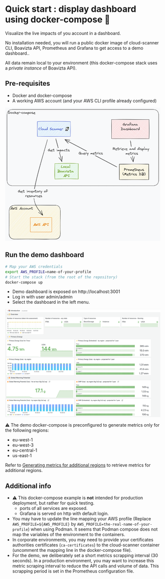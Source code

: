 # Quick start : display dashboard using docker-compose 🐳

Visualize the live impacts of you account in a dashboard.

No installation needed, you will run a public docker image of cloud-scanner CLI, Boavizta API, Prometheus and Grafana to get access to a demo dashboard..

All data remain  local to your environment (this docker-compose stack uses a _private instance_ of Boavizta API).

## Pre-requisites

- Docker and docker-compose
- A working AWS account (and your AWS CLI profile already configured)

![components of monitoring stack in docker compose](../images/cloud-scanner-metrics-compose.excalidraw.png)

## Run the demo dashboard

```sh
# Map your AWS credentials
export AWS_PROFILE=name-of-your-profile
# Start the stack (from the root of the repository)
docker-compose up
```

- Demo dashboard is exposed on http://localhost:3001 
- Log in with user admin/admin
- Select the dashboard in the left menu.

![Demo dashboard exposing cloud scanner metrics](../images/cloud-scanner-dashboard-clear.png "A example dashboard rendering cloud scanner metrics")

⚠ The demo docker-compose is preconfigured to generate metrics only for the following regions:
- eu-west-1
- eu-west-3
- eu-central-1
- us-east-1 

Refer to  [Generating metrics for additional regions](../how-to/set-up-dashboard.md#generating-metrics-for-additional-regions) to retrieve metrics for additional regions.

## Additional info

- ⚠ This docker-compose example is **not** intended  for production deployment, but rather for quick testing.
  - ports of all services are exposed.
  - Grafana is served on http with default login.
- You may have to update the line mapping your AWS profile (Replace `AWS_PROFILE=${AWS_PROFILE}` by `AWS_PROFILE=the-real-name-of-your-profile`) when using Podman. It seems that Podman compose does not map the variables of the environment to the containers.
- In corporate environments, you may need to provide your certificates authorities certificates (`ca-certificates`) to the cloud-scanner container (uncomment the mapping line in the docker-compose file).
- For the demo, we deliberately set a short metrics scrapping interval (30 seconds). In a production environment, you may want to increase this metric scraping interval to reduce the API calls and volume of data. This scrapping period is set in the Prometheus configuration file.
